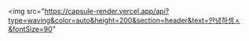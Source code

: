 <img src="https://capsule-render.vercel.app/api?type=waving&color=auto&height=200&section=header&text=안녕하셍ㅅ&fontSize=90" 
